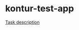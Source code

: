 # kontur-test-app
[Task description](https://drive.google.com/file/d/1IvYa62XtcAzl4JfU78-4roD08ifKGypE/view)
